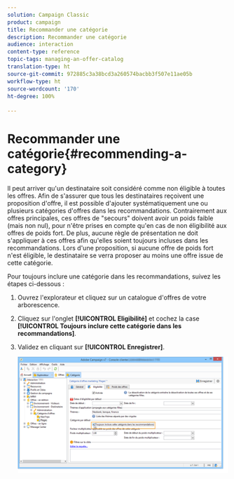 ```yaml
---
solution: Campaign Classic
product: campaign
title: Recommander une catégorie
description: Recommander une catégorie
audience: interaction
content-type: reference
topic-tags: managing-an-offer-catalog
translation-type: ht
source-git-commit: 972885c3a38bcd3a260574bacbb3f507e11ae05b
workflow-type: ht
source-wordcount: '170'
ht-degree: 100%

---
```



# Recommander une catégorie{#recommending-a-category}

Il peut arriver qu&#39;un destinataire soit considéré comme non éligible à toutes les offres. Afin de s&#39;assurer que tous les destinataires reçoivent une proposition d&#39;offre, il est possible d&#39;ajouter systématiquement une ou plusieurs catégories d&#39;offres dans les recommandations. Contrairement aux offres principales, ces offres de &quot;secours&quot; doivent avoir un poids faible (mais non nul), pour n&#39;être prises en compte qu&#39;en cas de non éligibilité aux offres de poids fort. De plus, aucune règle de présentation ne doit s&#39;appliquer à ces offres afin qu&#39;elles soient toujours incluses dans les recommandations. Lors d&#39;une proposition, si aucune offre de poids fort n&#39;est éligible, le destinataire se verra proposer au moins une offre issue de cette catégorie.

Pour toujours inclure une catégorie dans les recommandations, suivez les étapes ci-dessous :

1. Ouvrez l&#39;explorateur et cliquez sur un catalogue d&#39;offres de votre arborescence.
1. Cliquez sur l&#39;onglet **[!UICONTROL Eligibilité]** et cochez la case **[!UICONTROL Toujours inclure cette catégorie dans les recommandations]**.
1. Validez en cliquant sur **[!UICONTROL Enregistrer]**.

   ![](assets/offer_cat_default_001.png)

